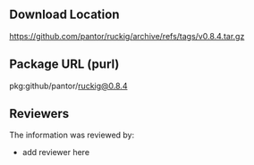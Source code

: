 ## Download Location

https://github.com/pantor/ruckig/archive/refs/tags/v0.8.4.tar.gz

## Package URL (purl)

pkg:github/pantor/ruckig@0.8.4

## Reviewers

The information was reviewed by:

* add reviewer here
